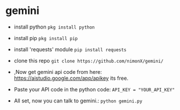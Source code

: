 # gemini
* install python
 ```pkg install python```
* install pip ```pkg install pip```
* install 'requests' module ```pip install requests```
* clone this repo ```git clone https://github.com/nimonX/gemini/```
  
* ,Now get gemini api code from here: https://aistudio.google.com/app/apikey 
its free. 


* Paste your API code in the python code: ```API_KEY = "YOUR_API_KEY"```


* All set, now you can talk to gemini.:
```python gemini.py```
